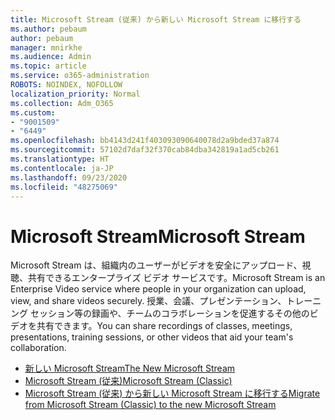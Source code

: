 ```yaml
---
title: Microsoft Stream (従来) から新しい Microsoft Stream に移行する
ms.author: pebaum
author: pebaum
manager: mnirkhe
ms.audience: Admin
ms.topic: article
ms.service: o365-administration
ROBOTS: NOINDEX, NOFOLLOW
localization_priority: Normal
ms.collection: Adm_O365
ms.custom:
- "9001509"
- "6449"
ms.openlocfilehash: bb4143d241f403093090640078d2a9bded37a874
ms.sourcegitcommit: 57102d7daf32f370cab84dba342819a1ad5cb261
ms.translationtype: HT
ms.contentlocale: ja-JP
ms.lasthandoff: 09/23/2020
ms.locfileid: "48275069"
---
```

# <a name="microsoft-stream"></a><span data-ttu-id="3ae03-102">Microsoft Stream</span><span class="sxs-lookup"><span data-stu-id="3ae03-102">Microsoft Stream</span></span>

<span data-ttu-id="3ae03-103">Microsoft Stream は、組織内のユーザーがビデオを安全にアップロード、視聴、共有できるエンタープライズ ビデオ サービスです。</span><span class="sxs-lookup"><span data-stu-id="3ae03-103">Microsoft Stream is an Enterprise Video service where people in your organization can upload, view, and share videos securely.</span></span> <span data-ttu-id="3ae03-104">授業、会議、プレゼンテーション、トレーニング セッション等の録画や、チームのコラボレーションを促進するその他のビデオを共有できます。</span><span class="sxs-lookup"><span data-stu-id="3ae03-104">You can share recordings of classes, meetings, presentations, training sessions, or other videos that aid your team's collaboration.</span></span>  

- [<span data-ttu-id="3ae03-105">新しい Microsoft Stream</span><span class="sxs-lookup"><span data-stu-id="3ae03-105">The New Microsoft Stream</span></span>](https://docs.microsoft.com/stream/new-stream)
- [<span data-ttu-id="3ae03-106">Microsoft Stream (従来)</span><span class="sxs-lookup"><span data-stu-id="3ae03-106">Microsoft Stream (Classic)</span></span>](https://docs.microsoft.com/stream/overview)
- [<span data-ttu-id="3ae03-107">Microsoft Stream (従来) から新しい Microsoft Stream に移行する</span><span class="sxs-lookup"><span data-stu-id="3ae03-107">Migrate from Microsoft Stream (Classic) to the new Microsoft Stream</span></span>](https://docs.microsoft.com/stream/classic-migration)